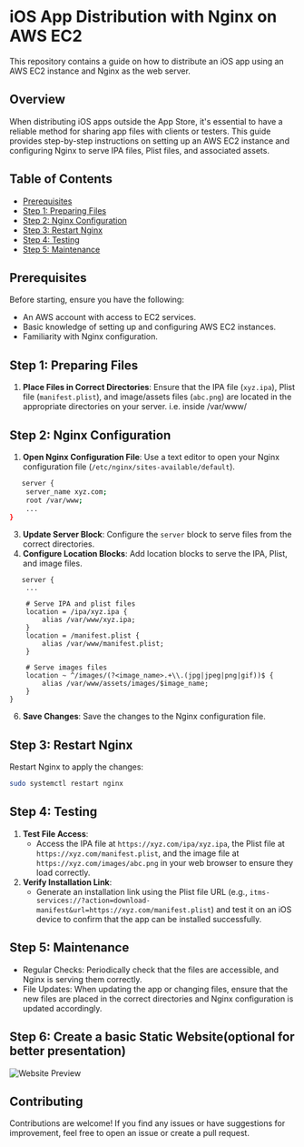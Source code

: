 # iOS App Distribution with Nginx on AWS EC2

This repository contains a guide on how to distribute an iOS app using an AWS EC2 instance and Nginx as the web server.

## Overview

When distributing iOS apps outside the App Store, it's essential to have a reliable method for sharing app files with clients or testers. This guide provides step-by-step instructions on setting up an AWS EC2 instance and configuring Nginx to serve IPA files, Plist files, and associated assets.

## Table of Contents

- [Prerequisites](#prerequisites)
- [Step 1: Preparing Files](#step-1-preparing-files)
- [Step 2: Nginx Configuration](#step-2-nginx-configuration)
- [Step 3: Restart Nginx](#step-3-restart-nginx)
- [Step 4: Testing](#step-4-testing)
- [Step 5: Maintenance](#step-5-maintenance)

## Prerequisites

Before starting, ensure you have the following:

- An AWS account with access to EC2 services.
- Basic knowledge of setting up and configuring AWS EC2 instances.
- Familiarity with Nginx configuration.

## Step 1: Preparing Files

1. **Place Files in Correct Directories**: Ensure that the IPA file (`xyz.ipa`), Plist file (`manifest.plist`), and image/assets files (`abc.png`) are located in the appropriate directories on your server. i.e. inside /var/www/

## Step 2: Nginx Configuration

1. **Open Nginx Configuration File**: Use a text editor to open your Nginx configuration file (`/etc/nginx/sites-available/default`).
```bash
   server {
    server_name xyz.com;
    root /var/www;
    ...
}
```
3. **Update Server Block**: Configure the `server` block to serve files from the correct directories.
4. **Configure Location Blocks**: Add location blocks to serve the IPA, Plist, and image files.
``` 
   server {
    ...

    # Serve IPA and plist files
    location = /ipa/xyz.ipa {
        alias /var/www/xyz.ipa;
    }
    location = /manifest.plist {
        alias /var/www/manifest.plist;
    }

    # Serve images files
    location ~ ^/images/(?<image_name>.+\\.(jpg|jpeg|png|gif))$ {
        alias /var/www/assets/images/$image_name;
    }
}
```
6. **Save Changes**: Save the changes to the Nginx configuration file.

## Step 3: Restart Nginx

Restart Nginx to apply the changes:

```bash
sudo systemctl restart nginx
```

## Step 4: Testing

1. **Test File Access**:
    - Access the IPA file at `https://xyz.com/ipa/xyz.ipa`, the Plist file at `https://xyz.com/manifest.plist`, and the image file at `https://xyz.com/images/abc.png` in your web browser to ensure they load correctly.
2. **Verify Installation Link**:
    - Generate an installation link using the Plist file URL (e.g., `itms-services://?action=download-manifest&url=https://xyz.com/manifest.plist`) and test it on an iOS device to confirm that the app can be installed successfully.
## Step 5: Maintenance

- Regular Checks: Periodically check that the files are accessible, and Nginx is serving them correctly.
- File Updates: When updating the app or changing files, ensure that the new files are placed in the correct directories and Nginx configuration is updated accordingly.

## Step 6: Create a basic Static Website(optional for better presentation)

![Website Preview](Images/websiteprev.png)

## Contributing
Contributions are welcome! If you find any issues or have suggestions for improvement, feel free to open an issue or create a pull request.

